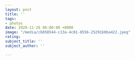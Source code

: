 ```yaml
---
layout: post
title: ''
tags:
- photos
date: 2020-11-26 06:00:00 +0000
image: "/media/cb858544-c13a-4c81-8556-25291b0ba422.jpeg"
rating: 
subject_title: ''
subject_author: ''

---
```

